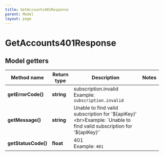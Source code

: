 ```yaml
---
title: GetAccounts401Response
parent: Model
layout: page
---
```


# GetAccounts401Response

## Model getters

Method name | Return type | Description | Notes
------------ | ------------- | ------------- | -------------
**getErrorCode()** | **string** | subscription.invalid <br>Example: `subscription.invalid` |
**getMessage()** | **string** | Unable to find valid subscription for '${apiKey}' <br>Example: `Unable to find valid subscription for '${apiKey}'` |
**getStatusCode()** | **float** | 401 <br>Example: `401` |


